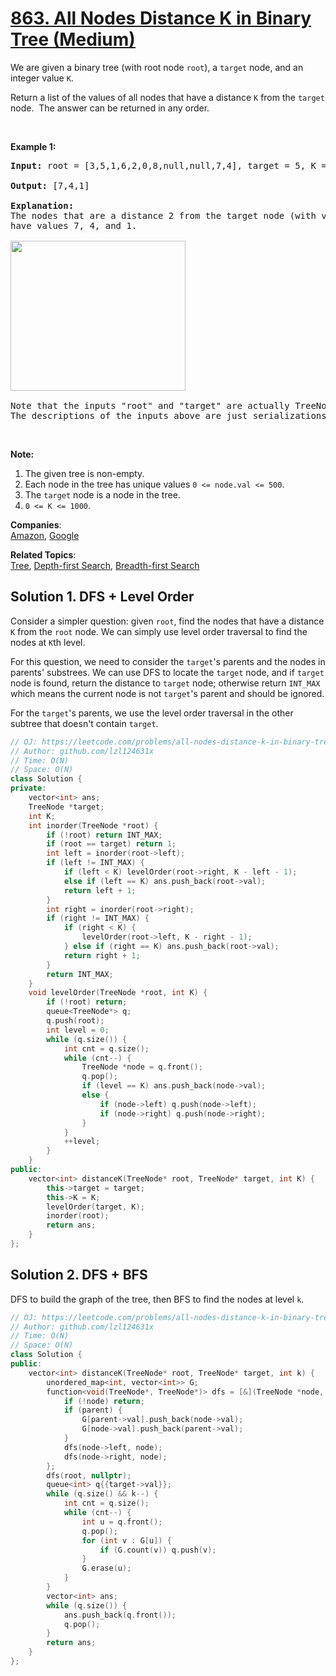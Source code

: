 # [863. All Nodes Distance K in Binary Tree (Medium)](https://leetcode.com/problems/all-nodes-distance-k-in-binary-tree/)

<p>We are given a binary tree (with root node&nbsp;<code>root</code>), a <code>target</code> node, and an integer value <code>K</code>.</p>

<p>Return a list of the values of all&nbsp;nodes that have a distance <code>K</code> from the <code>target</code> node.&nbsp; The answer can be returned in any order.</p>

<p>&nbsp;</p>

<ol>
</ol>

<div>
<p><strong>Example 1:</strong></p>

<pre><strong>Input: </strong>root = <span id="example-input-1-1">[3,5,1,6,2,0,8,null,null,7,4]</span>, target = <span id="example-input-1-2">5</span>, K = <span id="example-input-1-3">2</span>

<strong>Output: </strong><span id="example-output-1">[7,4,1]</span>

<strong>Explanation: </strong>
The nodes that are a distance 2 from the target node (with value 5)
have values 7, 4, and 1.

<img alt="" src="https://s3-lc-upload.s3.amazonaws.com/uploads/2018/06/28/sketch0.png" style="width: 280px; height: 240px;">

Note that the inputs "root" and "target" are actually TreeNodes.
The descriptions of the inputs above are just serializations of these objects.
</pre>

<p>&nbsp;</p>

<p><strong>Note:</strong></p>

<ol>
	<li>The given tree is non-empty.</li>
	<li>Each node in the tree has unique values&nbsp;<code>0 &lt;= node.val &lt;= 500</code>.</li>
	<li>The <code>target</code>&nbsp;node is a node in the tree.</li>
	<li><code>0 &lt;= K &lt;= 1000</code>.</li>
</ol>
</div>


**Companies**:  
[Amazon](https://leetcode.com/company/amazon), [Google](https://leetcode.com/company/google)

**Related Topics**:  
[Tree](https://leetcode.com/tag/tree/), [Depth-first Search](https://leetcode.com/tag/depth-first-search/), [Breadth-first Search](https://leetcode.com/tag/breadth-first-search/)

## Solution 1. DFS + Level Order

Consider a simpler question: given `root`, find the nodes that have a distance `K` from the `root` node. We can simply use level order traversal to find the nodes at `K`th level.

For this question, we need to consider the `target`'s parents and the nodes in parents' substrees. We can use DFS to locate the `target` node, and if `target` node is found, return the distance to `target` node; otherwise return `INT_MAX` which means the current node is not `target`'s parent and should be ignored.

For the `target`'s parents, we use the level order traversal in the other subtree that doesn't contain `target`.

```cpp
// OJ: https://leetcode.com/problems/all-nodes-distance-k-in-binary-tree/
// Author: github.com/lzl124631x
// Time: O(N)
// Space: O(N)
class Solution {
private:
    vector<int> ans;
    TreeNode *target;
    int K;
    int inorder(TreeNode *root) {
        if (!root) return INT_MAX;
        if (root == target) return 1;
        int left = inorder(root->left);
        if (left != INT_MAX) {
            if (left < K) levelOrder(root->right, K - left - 1);
            else if (left == K) ans.push_back(root->val);
            return left + 1;
        }
        int right = inorder(root->right);
        if (right != INT_MAX) {
            if (right < K) {
                levelOrder(root->left, K - right - 1);
            } else if (right == K) ans.push_back(root->val);
            return right + 1;
        }
        return INT_MAX;
    }
    void levelOrder(TreeNode *root, int K) {
        if (!root) return;
        queue<TreeNode*> q;
        q.push(root);
        int level = 0;
        while (q.size()) {
            int cnt = q.size();
            while (cnt--) {
                TreeNode *node = q.front();
                q.pop();
                if (level == K) ans.push_back(node->val);
                else {
                    if (node->left) q.push(node->left);
                    if (node->right) q.push(node->right);
                }
            }
            ++level;
        }
    }
public:
    vector<int> distanceK(TreeNode* root, TreeNode* target, int K) {
        this->target = target;
        this->K = K;
        levelOrder(target, K);
        inorder(root);
        return ans;
    }
};
```

## Solution 2. DFS + BFS

DFS to build the graph of the tree, then BFS to find the nodes at level `k`.

```cpp
// OJ: https://leetcode.com/problems/all-nodes-distance-k-in-binary-tree
// Author: github.com/lzl124631x
// Time: O(N)
// Space: O(N)
class Solution {
public:
    vector<int> distanceK(TreeNode* root, TreeNode* target, int k) {
        unordered_map<int, vector<int>> G;
        function<void(TreeNode*, TreeNode*)> dfs = [&](TreeNode *node, TreeNode *parent) {
            if (!node) return;
            if (parent) {
                G[parent->val].push_back(node->val);
                G[node->val].push_back(parent->val);
            }
            dfs(node->left, node);
            dfs(node->right, node);
        };
        dfs(root, nullptr);
        queue<int> q{{target->val}};
        while (q.size() && k--) {
            int cnt = q.size();
            while (cnt--) {
                int u = q.front();
                q.pop();
                for (int v : G[u]) {
                    if (G.count(v)) q.push(v);
                }
                G.erase(u);
            }
        }
        vector<int> ans;
        while (q.size()) {
            ans.push_back(q.front());
            q.pop();
        }
        return ans;
    }
};
```